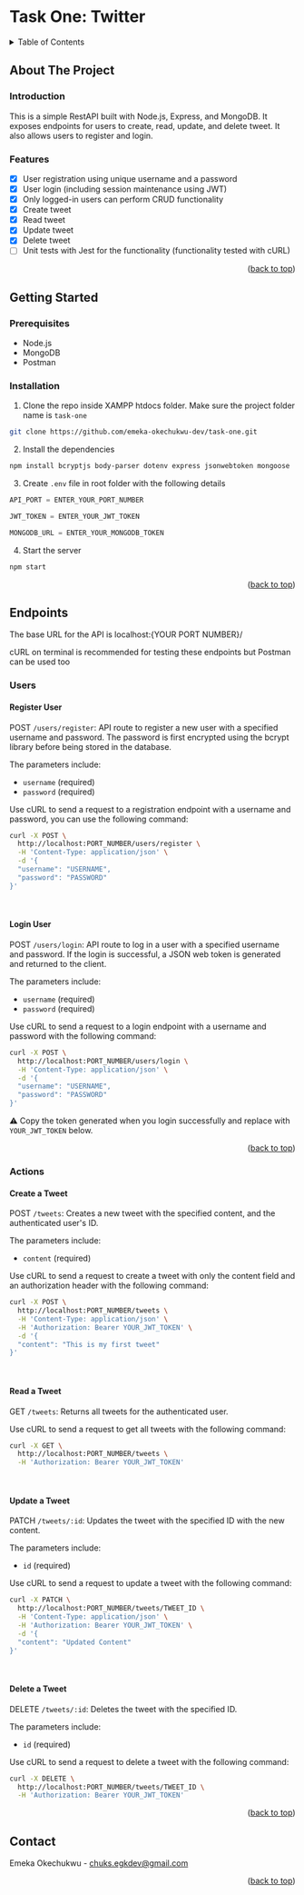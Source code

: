 <a name="readme-top"></a>

# Task One: Twitter

<details>
  <summary>Table of Contents</summary>
  <ol>
    <li>
      <a href="#about-the-project">About The Project</a>
      <ul>
        <li><a href="#introduction">Introduction</a></li>
        <li><a href="#features">Features</a></li>
      </ul>
    </li>
    <li>
      <a href="#getting-started">Getting Started</a>
      <ul>
        <li><a href="#prerequisites">Prerequisites</a></li>
        <li><a href="#installation">Installation</a></li>
      </ul>
    </li>
    <li>
      <a href="#endpoints">API Enpoints</a>
      <ul>
        <li><a href="#users">Users</a></li>
        <li><a href="#actions">Actions</a></li>
      </ul>
    </li>
    <li><a href="#contact">Contact</a></li>
  </ol>
</details>

## About The Project

### Introduction

This is a simple RestAPI built with Node.js, Express, and MongoDB. It exposes endpoints for users to create, read, update, and delete tweet. It also allows users to register and login.

### Features

- [x] User registration using unique username and a password
- [x] User login (including session maintenance using JWT)
- [x] Only logged-in users can perform CRUD functionality
- [x] Create tweet
- [x] Read tweet
- [x] Update tweet
- [x] Delete tweet
- [ ] Unit tests with Jest for the functionality (functionality tested with cURL)

<p align="right">(<a href="#readme-top">back to top</a>)</p>


## Getting Started

### Prerequisites

- Node.js
- MongoDB
- Postman

### Installation

1. Clone the repo inside XAMPP htdocs folder. Make sure the project folder name is `task-one`

```sh
git clone https://github.com/emeka-okechukwu-dev/task-one.git
```

2. Install the dependencies

```sh
npm install bcryptjs body-parser dotenv express jsonwebtoken mongoose
```

3. Create `.env` file in root folder with the following details

```js
API_PORT = ENTER_YOUR_PORT_NUMBER

JWT_TOKEN = ENTER_YOUR_JWT_TOKEN

MONGODB_URL = ENTER_YOUR_MONGODB_TOKEN
```

4. Start the server

```js
npm start
```

<p align="right">(<a href="#readme-top">back to top</a>)</p>


## Endpoints

The base URL for the API is localhost:{YOUR PORT NUMBER}/

cURL on terminal is recommended for testing these endpoints but Postman can be used too

### Users

#### Register User

POST `/users/register`: API route to register a new user with a specified username and password. The password is first encrypted using the bcrypt library before being stored in the database.

The parameters include:

- `username` (required)
- `password` (required)

Use cURL to send a request to a registration endpoint with a username and password, you can use the following command:

```sh
curl -X POST \
  http://localhost:PORT_NUMBER/users/register \
  -H 'Content-Type: application/json' \
  -d '{
  "username": "USERNAME",
  "password": "PASSWORD"
}'
```
<br/>

#### Login User

POST `/users/login`: API route to log in a user with a specified username and password. If the login is successful, a JSON web token is generated and returned to the client.

The parameters include:

- `username` (required)
- `password` (required)

Use cURL to send a request to a login endpoint with a username and password with the following command:

```sh
curl -X POST \
  http://localhost:PORT_NUMBER/users/login \
  -H 'Content-Type: application/json' \
  -d '{
  "username": "USERNAME",
  "password": "PASSWORD"
}'
```

⚠️ Copy the token generated when you login successfully and replace with `YOUR_JWT_TOKEN` below.

<p align="right">(<a href="#readme-top">back to top</a>)</p>

### Actions

#### Create a Tweet

POST `/tweets`: Creates a new tweet with the specified content, and the authenticated user's ID.

The parameters include:

- `content` (required)

Use cURL to send a request to create a tweet with only the content field and an authorization header with the following command:

```sh
curl -X POST \
  http://localhost:PORT_NUMBER/tweets \
  -H 'Content-Type: application/json' \
  -H 'Authorization: Bearer YOUR_JWT_TOKEN' \
  -d '{
  "content": "This is my first tweet"
}'
```
<br/>

#### Read a Tweet

GET `/tweets`: Returns all tweets for the authenticated user.

Use cURL to send a request to get all tweets with the following command:
```sh
curl -X GET \
  http://localhost:PORT_NUMBER/tweets \
  -H 'Authorization: Bearer YOUR_JWT_TOKEN'
```
<br/>

#### Update a Tweet

PATCH `/tweets/:id`: Updates the tweet with the specified ID with the new content.

The parameters include:

- `id` (required)

Use cURL to send a request to update a tweet with the following command:

```sh
curl -X PATCH \
  http://localhost:PORT_NUMBER/tweets/TWEET_ID \
  -H 'Content-Type: application/json' \
  -H 'Authorization: Bearer YOUR_JWT_TOKEN' \
  -d '{
  "content": "Updated Content"
}'
```
<br/>

#### Delete a Tweet

DELETE `/tweets/:id`: Deletes the tweet with the specified ID.

The parameters include:

- `id` (required)

Use cURL to send a request to delete a tweet with the following command:

```sh
curl -X DELETE \
  http://localhost:PORT_NUMBER/tweets/TWEET_ID \
  -H 'Authorization: Bearer YOUR_JWT_TOKEN'
```
<p align="right">(<a href="#readme-top">back to top</a>)</p>

## Contact

Emeka Okechukwu - chuks.egkdev@gmail.com

<p align="right">(<a href="#readme-top">back to top</a>)</p>
